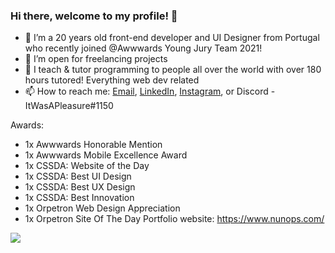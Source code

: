 ### Hi there, welcome to my profile! 👋

- 🔭 I’m a 20 years old front-end developer and UI Designer from Portugal who recently joined @Awwwards Young Jury Team 2021!
- 👯 I’m open for freelancing projects
- :notebook_with_decorative_cover: I teach & tutor programming to people all over the world with over 180 hours tutored! Everything web dev related
- 📫 How to reach me: [Email](mailto:nunopereirasousa00@gmail.com), [LinkedIn](https://www.linkedin.com/in/nunopereirasous/), [Instagram](https://www.instagram.com/nunopereirasousa/), or Discord - ItWasAPleasure#1150

Awards: 
- 1x Awwwards Honorable Mention
- 1x Awwwards Mobile Excellence Award
- 1x CSSDA: Website of the Day
- 1x CSSDA: Best UI Design
- 1x CSSDA: Best UX Design
- 1x CSSDA: Best Innovation
- 1x Orpetron Web Design Appreciation
- 1x Orpetron Site Of The Day
Portfolio website: https://www.nunops.com/

![](https://komarev.com/ghpvc/?username=NunoPereiraSousa&color=red&style=flat-square)
